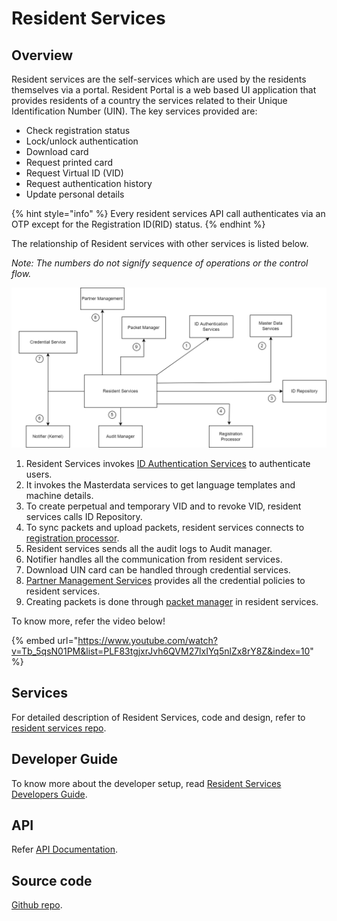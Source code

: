 # Resident Services

## Overview
Resident services are the self-services which are used by the residents themselves via a portal. Resident Portal is a web based UI application that provides residents of a country the services related to their Unique Identification Number (UIN).
The key services provided are:

* Check registration status
* Lock/unlock authentication 
* Download card 
* Request printed card
* Request Virtual ID (VID)
* Request authentication history
* Update personal details

{% hint style="info" %}
Every resident services API call authenticates via an OTP except for the Registration ID(RID) status.
{% endhint %}

The relationship of Resident services with other services is listed below. 

_Note: The numbers do not signify sequence of operations or the control flow._

![](_images/resident-services.png)

1. Resident Services invokes [ID Authentication Services](id-authentication-services.md)  to authenticate users.
2. It invokes the Masterdata services to get language templates and machine details.
3. To create perpetual and temporary VID and to revoke VID, resident services calls ID Repository.
4. To sync packets and upload packets, resident services connects to [registration processor](registration-processor.md).
5. Resident services sends all the audit logs to Audit manager.
6. Notifier handles all the communication from resident services.
7. Download UIN card can be handled through credential services.
8. [Partner Management Services](partner-management-services.md) provides all the credential policies to resident services.
9. Creating packets is done through [packet manager](packet-manager.md) in resident services.

To know more, refer the video below!

{% embed url="https://www.youtube.com/watch?v=Tb_5qsN01PM&list=PLF83tgjxrJvh6QVM27lxIYq5nlZx8rY8Z&index=10" %}

## Services
For detailed description of Resident Services, code and design, refer to [resident services repo](https://github.com/mosip/resident-services/tree/release-1.2.0).

## Developer Guide
To know more about the developer setup, read [Resident Services Developers Guide](https://docs.mosip.io/1.2.0/modules/resident-services/resident-services-developer-guide).

## API
Refer [API Documentation](https://mosip.github.io/documentation/release-1.2.0/release-1.2.0.html).

## Source code 
[Github repo](https://github.com/mosip/resident-services/tree/release-1.2.0).

